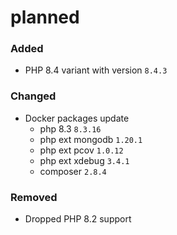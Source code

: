 planned
===

### Added
- PHP 8.4 variant with version `8.4.3`

### Changed
- Docker packages update
  - php 8.3 `8.3.16`
  - php ext mongodb `1.20.1`
  - php ext pcov `1.0.12`
  - php ext xdebug `3.4.1`
  - composer `2.8.4`

### Removed
- Dropped PHP 8.2 support
